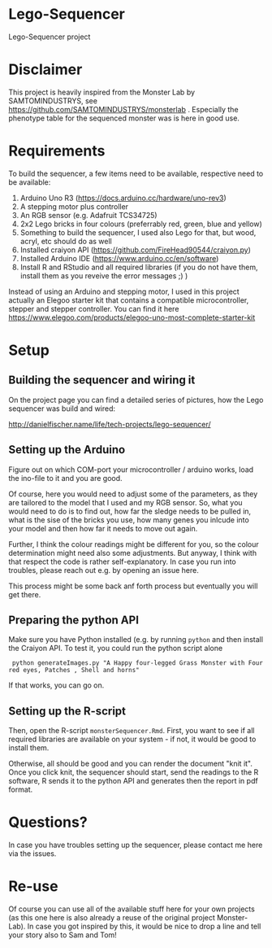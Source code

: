 # Lego-Sequencer
Lego-Sequencer project

# Disclaimer
This project is heavily inspired from  the Monster Lab by SAMTOMINDUSTRYS, see https://github.com/SAMTOMINDUSTRYS/monsterlab . Especially the phenotype table for the sequenced monster was is here in good use.

# Requirements
To build the sequencer, a few items need to be available, respective need to be available:

1. Arduino Uno R3 (https://docs.arduino.cc/hardware/uno-rev3)
2. A stepping motor plus controller
3. An RGB sensor (e.g. Adafruit TCS34725)
4. 2x2 Lego bricks in four colours (preferrably red, green, blue and yellow)
5. Something to build the sequencer, I used also Lego for that, but wood, acryl, etc should do as well
6. Installed craiyon API (https://github.com/FireHead90544/craiyon.py)
7. Installed Arduino IDE (https://www.arduino.cc/en/software)
8. Install R and RStudio and all required libraries (if you do not have them, install them as you reveive the error messages ;) )

Instead of using an Arduino and stepping motor, I used in this project actually an Elegoo starter kit that contains a compatible microcontroller, stepper and stepper controller. You can find it here https://www.elegoo.com/products/elegoo-uno-most-complete-starter-kit

# Setup

## Building the sequencer and wiring it

On the project page you can find a detailed series of pictures, how the Lego sequencer was build and wired:

http://danielfischer.name/life/tech-projects/lego-sequencer/

## Setting up the Arduino

Figure out on which COM-port your microcontroller / arduino works, load the ino-file to it and you are good.

Of course, here you would need to adjust some of the parameters, as they are tailored to the model that I used and my RGB sensor. So, what you would need to do is to find out, how far the sledge needs to be pulled in, what is the sise of the bricks you use, how many genes you inlcude into your model and then how far it needs to move out again.

Further, I think the colour readings might be different for you, so the colour determination might need also some adjustments. But anyway, I think with that respect the code is rather self-explanatory. In case you run into troubles, please reach out e.g. by opening an issue here.

This process might be some back anf forth process but eventually you will get there.

## Preparing the python API
Make sure you have Python installed (e.g. by running `python` and then install the Craiyon API. To test it, you could run the python script alone

```
 python generateImages.py "A Happy four-legged Grass Monster with Four red eyes, Patches , Shell and horns"
```

If that works, you can go on.

## Setting up the R-script
Then, open the R-script `monsterSequencer.Rmd`. First, you want to see if all required libraries are available on your system - if not, it would be good to install them.

Otherwise, all should be good and you can render the document "knit it". Once you click knit, the sequencer should start, send the readings to the R software, R sends it to the python API and generates then the report in pdf format.

# Questions?
In case you have troubles setting up the sequencer, please contact me here via the issues.

# Re-use
Of course you can use all of the available stuff here for your own projects (as this one here is also already a reuse of the original project Monster-Lab). In case you got inspired by this, it would be nice to drop a line and tell your story also to Sam and Tom!
